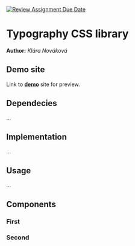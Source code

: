 [![Review Assignment Due Date](https://classroom.github.com/assets/deadline-readme-button-24ddc0f5d75046c5622901739e7c5dd533143b0c8e959d652212380cedb1ea36.svg)](https://classroom.github.com/a/zprwltzm)
# Typography CSS library
**Author:** *Klára Nováková*
## Demo site
Link to **[demo](https://pslib-cz.github.io/2023-l4-web-typographic-library-klara-novakova/)** site for preview.
## Dependecies
...
## Implementation
...
## Usage
...
## Components
### First
### Second
